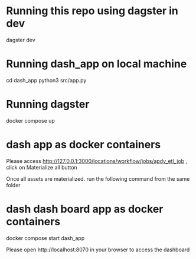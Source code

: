 # Running this repo using dagster in dev
dagster dev

# Running dash_app on local machine 
cd dash_app
python3 src/app.py

# Running dagster 
docker compose up

# dash app as docker containers
Please access http://127.0.0.1:3000/locations/workflow/jobs/apdv_etl_job , click on Materialize all button

Once all assets are materialized. run the following command from the same folder

# dash dash board app as docker containers
docker compose start dash_app 

Please open http://localhost:8070 in your browser to access the dashboard
